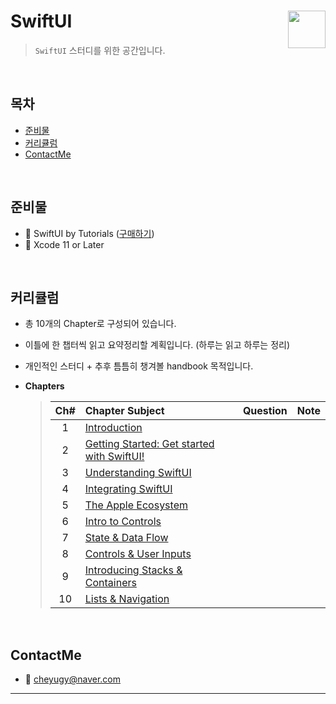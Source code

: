 
# SwiftUI <img src = "https://user-images.githubusercontent.com/12539719/73930431-d41e7f80-4919-11ea-822e-25f3c1f34a64.png" width = 60  align = right> 

> `SwiftUI` 스터디를 위한 공간입니다.

<BR>

## 목차
* [준비물](https://github.com/fimuxd/RxSwift#tools)
* [커리큘럼](https://github.com/fimuxd/RxSwift#curriculum)
* [ContactMe](https://github.com/fimuxd/RxSwift#ContactMe)

<BR>
	
## 준비물
* 📕 SwiftUI by Tutorials ([구매하기](https://store.raywenderlich.com/products/swiftui-by-tutorials))
* 🔨 Xcode 11 or Later

<BR>
	
## 커리큘럼
* 총 10개의 Chapter로 구성되어 있습니다.
* 이틀에 한 챕터씩 읽고 요약정리할 계획입니다. (하루는 읽고 하루는 정리)
* 개인적인 스터디 + 추후 틈틈히 챙겨볼 handbook 목적입니다.

* **Chapters**
	> | Ch# | Chapter Subject | Question | Note | 
	> |:---:| :--- | :--- | :--- |
	> |1|[Introduction]() | | |
	> |2|[Getting Started: Get started with SwiftUI!]() | | |
	> |3|[Understanding SwiftUI]() | | |
	> |4|[Integrating SwiftUI]() | | |
	> |5|[The Apple Ecosystem]() | | |
	> |6|[Intro to Controls]() | | |
	> |7|[State & Data Flow]() | | |
	> |8|[Controls & User Inputs]() | | |
	> |9|[Introducing Stacks & Containers]() | | |
	> |10|[Lists & Navigation]() | | |

<BR>
	
## ContactMe
* 📧 cheyugy@naver.com

***

